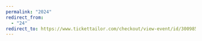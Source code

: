 ```yaml
---
permalink: "2024"
redirect_from:
  - "24"
redirect_to: https://www.tickettailor.com/checkout/view-event/id/3009859/chk/0220/?modal_widget=true&widget=true
---
```

